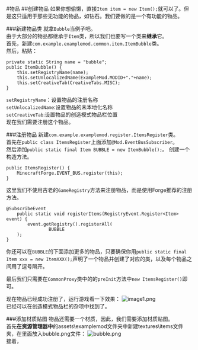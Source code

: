 #物品
##创建物品
如果你想偷懒，直接`Item item = new Item();`就可以了。但是这只适用于那些无功能的物品，如钻石。我们要做的是一个有功能的物品。

###新建物品类
就拿`Bubble`当例子吧。  
由于大部分的物品都继承于`Item`类，所以我们也要写一个类来**继承**它。  
首先，新建`com.example.examplemod.common.item.ItemBubble`类。  
然后，粘贴：

    private static String name = "bubble";
    public ItemBubble() {
        this.setRegistryName(name);
        this.setUnlocalizedName(ExampleMod.MODID+"."+name);
        this.setCreativeTab(CreativeTabs.MISC);
    }

`setRegistryName`：设置物品的注册名称  
`setUnlocalizedName`:设置物品的未本地化名称  
`setCreativeTab`:设置物品的创造模式物品栏位置  
现在我们需要注册这个物品。

###注册物品
新建`com.example.examplemod.register.ItemsRegister`类。  
首先在`public class ItemsRegister`上面添加`@Mod.EventBusSubscriber`。  
然后添加`public static final Item BUBBLE = new ItemBubble();`。
创建一个构造方法。

    public ItemsRegister() {
        MinecraftForge.EVENT_BUS.register(this);
    }
    
这里我们不使用古老的`GameRegistry`方法来注册物品，而是使用Forge推荐的注册方法。

    @SubscribeEvent
        public static void registerItems(RegistryEvent.Register<Item> event) {
            event.getRegistry().registerAll(
                    BUBBLE
        );
    }
    
你还可以在`BUBBLE`的下面添加更多的物品，只要确保你用`public static final Item xxx = new ItemXXX();`声明了一个物品并创建了对应的类，以及每个物品之间用了逗号隔开。

最后我们只需要在`CommonProxy`类中的的`preInit`方法中`new ItemsRegister()`即可。

现在物品已经成功注册了，运行游戏看一下效果：
![image1.png](https://i.loli.net/2020/03/08/Ep8eNIfdmGD9iRK.png)  
已经可以在创造模式物品栏的杂项中找到了。  

###添加材质贴图
物品还需要一个材质，因此，我们需要添加材质贴图。  
首先**在资源管理器中**的assets\examplemod文件夹中新建textures\items文件夹，在里面放入bubble.png文件：
![bubble.png](https://i.loli.net/2020/03/11/ZOWQcxkv6zhFTmS.png)  
接着，